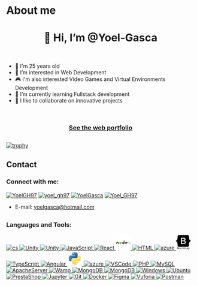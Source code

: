 # About me
<h1 align="center">👋 Hi, I’m @Yoel-Gasca</h1><br>

- 🎊  I'm 25 years old
- 👀 I’m interested in Web Development
- 🎮 I'm also interested Video Games and Virtual Environments Development
- 🌱 I’m currently learning Fullstack development
- 💞️ I like to collaborate on innovative projects
<br>

<h3 align="center"><a href="https://yoel-gasca.github.io/Yoel-GascaWeb/">See the web portfolio</a></h3>

##
 [![trophy](https://github-profile-trophy.vercel.app/?username=Yoel-Gasca&theme=onedark)](https://github.com/ryo-ma/github-profile-trophy)

## Contact
<h3>Connect with me:</h3>
<p align="left">
<a href="https://twitter.com/YoelGH97" target="blank"><img align="center" src="https://raw.githubusercontent.com/rahuldkjain/github-profile-readme-generator/master/src/images/icons/Social/twitter.svg" alt="YoelGH97" height="30" width="40" /></a>
<a href="https://www.instagram.com/yoel_gh97/" target="blank"><img align="center" src="https://raw.githubusercontent.com/rahuldkjain/github-profile-readme-generator/master/src/images/icons/Social/instagram.svg" alt="yoel_gh97" height="30" width="40" /></a>
<a href="linkedin.com/in/yoel-gasca-horta-1586321a9" target="blank"><img align="center" src="https://upload.wikimedia.org/wikipedia/commons/8/81/LinkedIn_icon.svg" alt="YoelGasca" height="30" width="40" /></a>
<a href="https://discord.gg/C7Jnrfuz" target="blank"><img align="center" src="https://raw.githubusercontent.com/rahuldkjain/github-profile-readme-generator/master/src/images/icons/Social/discord.svg" alt="Yoel_GH97" height="30" width="40" /></a>
</p>

- E-mail: yoelgasca@hotmail.com

##
<h3>Languages and Tools:</h3>
<!--C#-->
<a href="https://learn.microsoft.com/es-es/dotnet/csharp/" target="_blank" rel="noreferrer"> <img src="https://cdn.cdnlogo.com/logos/c/27/c.svg" alt="cs" width="40" height="40"/> </a>
<!--Unity-->
<a href="https://unity.com/es" target="_blank" rel="noreferrer"> <img src="https://upload.wikimedia.org/wikipedia/commons/c/c4/Unity_2021.svg" alt="Unity" width="40" height="40"/> </a>
<!--C++-->
<a href="https://learn.microsoft.com/es-es/cpp/cpp/?view=msvc-170" target="_blank" rel="noreferrer"> <img src="https://upload.wikimedia.org/wikipedia/commons/1/18/ISO_C%2B%2B_Logo.svg" alt="Unity" width="40" height="40"/> </a>
<!--JS-->
<a href="https://developer.mozilla.org/es/docs/Web/JavaScript" target="_blank" rel="noreferrer"> <img src="https://upload.wikimedia.org/wikipedia/commons/9/99/Unofficial_JavaScript_logo_2.svg" alt="JavaScript" width="40" height="40"/> </a>
<!--React-->
<a href="https://es.reactjs.org/" target="_blank" rel="noreferrer"> <img src="https://upload.wikimedia.org/wikipedia/commons/4/47/React.svg" alt="React" width="40" height="40"/> </a>
<!--Node.JS-->
<a href="https://nodejs.org" target="_blank" rel="noreferrer"> <img src="https://raw.githubusercontent.com/devicons/devicon/master/icons/nodejs/nodejs-original-wordmark.svg" alt="nodejs" width="40" height="40"/> </a>
<!--HTML-->
<a href="https://developer.mozilla.org/es/docs/Web/HTML" target="_blank" rel="noreferrer"> <img src="https://upload.wikimedia.org/wikipedia/commons/6/61/HTML5_logo_and_wordmark.svg" alt="HTML" width="40" height="40"/> </a>
<!--CSS-->
<a href="https://www.w3schools.com/css/" target="_blank" rel="noreferrer"> <img src="https://upload.wikimedia.org/wikipedia/commons/3/3d/CSS.3.svg" alt="azure" width="40" height="40"/> </a>
<!--Bootstrap-->
<a href="https://getbootstrap.com" target="_blank" rel="noreferrer"> <img src="https://raw.githubusercontent.com/devicons/devicon/master/icons/bootstrap/bootstrap-plain-wordmark.svg" alt="bootstrap" width="40" height="40"/
<!--TS-->                                                                          
<a href="https://www.typescriptlang.org/" target="_blank" rel="noreferrer"> <img src="https://upload.wikimedia.org/wikipedia/commons/4/4c/Typescript_logo_2020.svg" alt="TypeScript" width="40" height="40"/> </a>
<!--Angular-->
<a href="https://angular.io/" target="_blank" rel="noreferrer"> <img src="https://upload.wikimedia.org/wikipedia/commons/c/cf/Angular_full_color_logo.svg" alt="Angular" width="40" height="40"/> </a>
<!--Python-->
<a href="https://www.python.org" target="_blank" rel="noreferrer"> <img src="https://raw.githubusercontent.com/devicons/devicon/master/icons/python/python-original.svg" alt="python" width="40" height="40"/> </a>
<!--Azure-->
<a href="https://azure.microsoft.com/en-in/" target="_blank" rel="noreferrer"> <img src="https://upload.wikimedia.org/wikipedia/commons/f/fa/Microsoft_Azure.svg" alt="azure" width="40" height="40"/> </a>
<!--VSCode-->
<a href="https://code.visualstudio.com/" target="_blank" rel="noreferrer"> <img src="https://upload.wikimedia.org/wikipedia/commons/9/9a/Visual_Studio_Code_1.35_icon.svg" alt="VSCode" width="40" height="40"/> </a>
<!--PHP-->
<a href="https://www.php.net/" target="_blank" rel="noreferrer"> <img src="https://upload.wikimedia.org/wikipedia/commons/2/27/PHP-logo.svg" alt="PHP" width="40" height="40"/> </a>
<!--MySQL-->
<a href="https://www.mysql.com/" target="_blank" rel="noreferrer"> <img src="https://upload.wikimedia.org/wikipedia/de/d/dd/MySQL_logo.svg" alt="MySQL" width="40" height="40"/> </a>
<!--Apache Server-->
<a href="https://httpd.apache.org/" target="_blank" rel="noreferrer"> <img src="https://upload.wikimedia.org/wikipedia/commons/1/10/Apache_HTTP_server_logo_%282019-present%29.svg" alt="ApacheServer" width="40" height="40"/> </a>
<!--Wamp-->
<a href="https://www.wampserver.com/en/" target="_blank" rel="noreferrer"> <img src="https://upload.wikimedia.org/wikipedia/commons/f/f4/WampServer-logo.svg" alt="Wamp" width="40" height="40"/> </a>
<!--MongoDB-->
<a href="https://www.mongodb.com/home" target="_blank" rel="noreferrer"> <img src="https://upload.wikimedia.org/wikipedia/commons/9/93/MongoDB_Logo.svg" alt="MongoDB" width="40" height="40"/> </a>
 <!--Firebase-->
<a href="https://firebase.google.com/?hl=es-419" target="_blank" rel="noreferrer"> <img src="https://camo.githubusercontent.com/dd4b2422ed3bfc9da88c43d18550375c66f9584327dff7ecc19315ce50b96f07/68747470733a2f2f7777772e766563746f726c6f676f2e7a6f6e652f6c6f676f732f66697265626173652f66697265626173652d69636f6e2e737667" alt="MongoDB" width="40" height="40"/> </a>
<!--Windows-->
<a href="https://www.microsoft.com/es-xl/windows?r=1" target="_blank" rel="noreferrer"> <img src="https://upload.wikimedia.org/wikipedia/commons/8/87/Windows_logo_-_2021.svg" alt="Windows" width="40" height="40"/> </a>
<!--Ubuntu-->
<a href="https://ubuntu.com/" target="_blank" rel="noreferrer"> <img src="https://upload.wikimedia.org/wikipedia/commons/a/ab/Logo-ubuntu_cof-orange-hex.svg" alt="Ubuntu" width="40" height="40"/> </a>
<!--PrestaShop-->
<a href="https://www.prestashop.com/es" target="_blank" rel="noreferrer"> <img src="https://upload.wikimedia.org/wikipedia/commons/c/c5/Prestashop.svg" alt="PrestaShop" width="40" height="40"/> </a>
<!--Jupyter-->
<a href="https://jupyter.org/" target="_blank" rel="noreferrer"> <img src="https://upload.wikimedia.org/wikipedia/commons/3/38/Jupyter_logo.svg" alt="Jupyter" width="40" height="40"/> </a>
<!--Git-->
<a href="https://git-scm.com/" target="_blank" rel="noreferrer"> <img src="https://upload.wikimedia.org/wikipedia/commons/3/3f/Git_icon.svg" alt="Git" width="40" height="40"/> </a>
<!--Docker-->
<a href="https://www.docker.com/" target="_blank" rel="noreferrer"> <img src="https://www.docker.com/wp-content/uploads/2022/03/vertical-logo-monochromatic.png" alt="Docker" width="40" height="40"/> </a>
<!--Figma-->
<a href="https://www.figma.com/" target="_blank" rel="noreferrer"> <img src="https://upload.wikimedia.org/wikipedia/commons/3/33/Figma-logo.svg" alt="Figma" width="40" height="40"/> </a>
<!--Vuforia-->
<a href="https://developer.vuforia.com/" target="_blank" rel="noreferrer"> <img src="https://www.glitchr-studio.com/wp-content/uploads/2016/07/vuforia-300x300.png" alt="Vuforia" width="40" height="40"/> </a>
<!--Postman-->
<a href="https://www.postman.com/" target="_blank" rel="noreferrer"> <img src="https://cdn.worldvectorlogo.com/logos/postman.svg" alt="Postman" width="40" height="40"/> </a>

 
<!---
Yoel-Gasca/Yoel-Gasca is a ✨ special ✨ repository because its `README.md` (this file) appears on your GitHub profile.
You can click the Preview link to take a look at your changes.
--->
